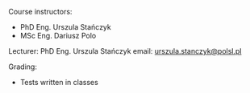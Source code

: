 Course instructors:
- PhD Eng. Urszula Stańczyk
- MSc Eng. Dariusz Polo

Lecturer: PhD Eng. Urszula Stańczyk
email: urszula.stanczyk@polsl.pl

Grading:
- Tests written in classes
